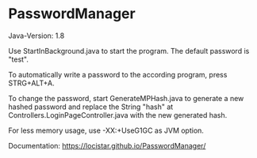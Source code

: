 # PasswordManager

Java-Version: 1.8

Use StartInBackground.java to start the program.
The default password is "test".

To automatically write a password to the according program, press STRG+ALT+A.

To change the password, start GenerateMPHash.java to generate a new hashed password and replace the String "hash" at Controllers.LoginPageController.java with the new generated hash.

For less memory usage, use -XX:+UseG1GC as JVM option.

Documentation: https://locistar.github.io/PasswordManager/
